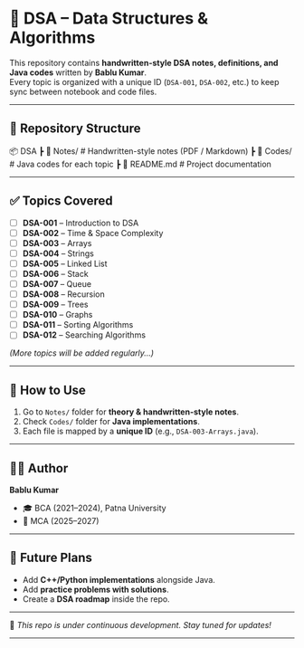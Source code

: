 # 📘 DSA – Data Structures & Algorithms  

This repository contains **handwritten-style DSA notes, definitions, and Java codes** written by **Bablu Kumar**.  
Every topic is organized with a unique ID (`DSA-001`, `DSA-002`, etc.) to keep sync between notebook and code files.  

---

## 📂 Repository Structure

📦 DSA
┣ 📁 Notes/              # Handwritten-style notes (PDF / Markdown)
┣ 📁 Codes/              # Java codes for each topic
┣ 📄 README.md           # Project documentation

---

## ✅ Topics Covered  

- [ ] **DSA-001** – Introduction to DSA  
- [ ] **DSA-002** – Time & Space Complexity  
- [ ] **DSA-003** – Arrays  
- [ ] **DSA-004** – Strings  
- [ ] **DSA-005** – Linked List  
- [ ] **DSA-006** – Stack  
- [ ] **DSA-007** – Queue  
- [ ] **DSA-008** – Recursion  
- [ ] **DSA-009** – Trees  
- [ ] **DSA-010** – Graphs  
- [ ] **DSA-011** – Sorting Algorithms  
- [ ] **DSA-012** – Searching Algorithms  

*(More topics will be added regularly...)*  

---

## 🚀 How to Use  

1. Go to `Notes/` folder for **theory & handwritten-style notes**.  
2. Check `Codes/` folder for **Java implementations**.  
3. Each file is mapped by a **unique ID** (e.g., `DSA-003-Arrays.java`).  

---

## 👨‍💻 Author  

**Bablu Kumar**  
- 🎓 BCA (2021–2024), Patna University  
- 📖 MCA (2025–2027)  

---

## 🌟 Future Plans  

- Add **C++/Python implementations** alongside Java.  
- Add **practice problems with solutions**.  
- Create a **DSA roadmap** inside the repo.  

---

📌 *This repo is under continuous development. Stay tuned for updates!*


---

